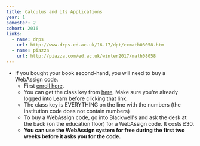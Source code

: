 ```yaml
---
title: Calculus and its Applications
year: 1
semester: 2
cohort: 2016
links:
  - name: drps
    url: http://www.drps.ed.ac.uk/16-17/dpt/cxmath08058.htm
  - name: piazza
    url: http://piazza.com/ed.ac.uk/winter2017/math08058
---
```

-   If you bought your book second-hand, you will need to buy a
    WebAssign code.
    - First [enroll here](https://www.webassign.net/v4cgi/selfenroll/classkey.html).
    - You can get the class key from [here](https://www.learn.ed.ac.uk/bbcswebdav/pid-2194925-dt-content-rid-4132148_1/courses/MATH080582016-7SV1SEM2/syllabus-CAP2017.pdf). Make sure you're already logged into Learn before clicking that link.
    - The class key is EVERYTHING on the line with the numbers (the institution code does not contain numbers)
    - To buy a WebAssign code, go into Blackwell's and ask the desk at the back (on the education floor) for a WebAssign code. It costs £30.
    - **You can use the WebAssign system for free during the first two weeks before it asks you for the code.**
